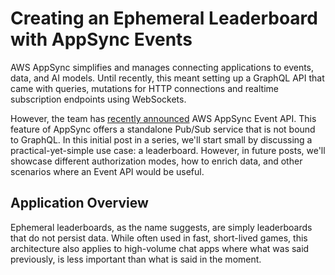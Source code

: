 # Creating an Ephemeral Leaderboard with AppSync Events

AWS AppSync simplifies and manages connecting applications to events, data, and AI models. Until recently, this meant setting up a GraphQL API that came with queries, mutations for HTTP connections and realtime subscription endpoints using WebSockets.

However, the team has [recently announced](https://aws.amazon.com/blogs/mobile/announcing-aws-appsync-events-serverless-websocket-apis/) AWS AppSync Event API. This feature of AppSync offers a standalone Pub/Sub service that is not bound to GraphQL. In this initial post in a series, we'll start small by discussing a practical-yet-simple use case: a leaderboard. However, in future posts, we'll showcase different authorization modes, how to enrich data, and other scenarios where an Event API would be useful.

## Application Overview

Ephemeral leaderboards, as the name suggests, are simply leaderboards that do not persist data. While often used in fast, short-lived games, this architecture also applies to high-volume chat apps where what was said previously, is less important than what is said in the moment.

